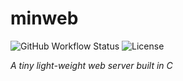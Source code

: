 # minweb

![GitHub Workflow Status](https://img.shields.io/github/workflow/status/press-e-to-hack/minWeb/Compile?style=flat-square)
![License](https://img.shields.io/badge/license-GPL--3.0--or--later-brightgreen?style=flat-square)

_A tiny light-weight web server built in C_
